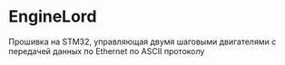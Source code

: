 # EngineLord
 Прошивка на STM32, управляющая двумя шаговыми двигателями с передачей данных по Ethernet по ASCII протоколу
